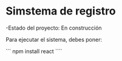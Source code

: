 <h1> Simstema de registro</h1>

-Estado del proyecto: En construcción

Para ejecutar el sistema, debes poner:

``` npm install react ````
